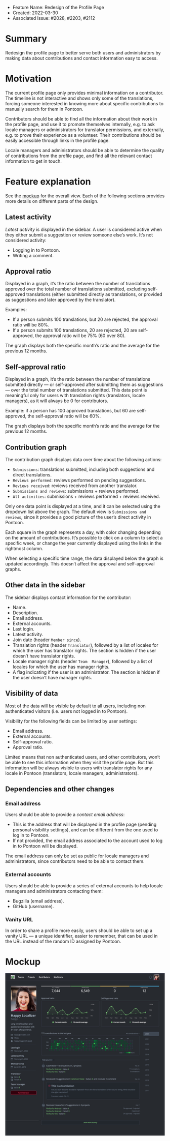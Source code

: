 - Feature Name: Redesign of the Profile Page
- Created: 2022-03-30
- Associated Issue: #2028, #2203, #2112

# Summary

Redesign the profile page to better serve both users and administrators by making data about contributions and contact information easy to access.

# Motivation

The current profile page only provides minimal information on a contributor. The timeline is not interactive and shows only some of the translations, forcing someone interested in knowing more about specific contributions to manually search for them in Pontoon.

Contributors should be able to find all the information about their work in the profile page, and use it to promote themselves internally, e.g. to ask locale managers or administrators for translator permissions, and externally, e.g. to prove their experience as a volunteer. Their contributions should be easily accessible through links in the profile page.

Locale managers and administrators should be able to determine the quality of contributions from the profile page, and find all the relevant contact information to get in touch.

# Feature explanation

See the [mockup](#mockup) for the overall view. Each of the following sections provides more details on different parts of the design.

## Latest activity

*Latest activity* is displayed in the sidebar. A user is considered active when they either submit a suggestion or review someone else’s work. It’s not considered activity:
* Logging in to Pontoon.
* Writing a comment.

## Approval ratio

Displayed in a graph, it’s the ratio between the number of translations approved over the total number of translations submitted, excluding self-approved translations (either submitted directly as translations, or provided as suggestions and later approved by the translator).

Examples:
* If a person submits 100 translations, but 20 are rejected, the approval ratio will be 80%.
* If a person submits 100 translations, 20 are rejected, 20 are self-approved, the approval ratio will be 75% (60 over 80).

The graph displays both the specific month’s ratio and the average for the previous 12 months.

## Self-approval ratio

Displayed in a graph, it’s the ratio between the number of translations submitted directly — or self-approved after submitting them as suggestions — over the total number of translations submitted. This data point is meaningful only for users with translation rights (translators, locale managers), as it will always be 0 for contributors.

Example: if a person has 100 approved translations, but 60 are self-approved, the self-approval ratio will be 60%.

The graph displays both the specific month’s ratio and the average for the previous 12 months.

## Contribution graph

The contribution graph displays data over time about the following actions:
* `Submissions`: translations submitted, including both suggestions and direct translations.
* `Reviews performed`: reviews performed on pending suggestions.
* `Reviews received`: reviews received from another translator.
* `Submissions and reviews`: submissions + reviews performed.
* `All activities`: submissions + reviews performed + reviews received.

Only one data point is displayed at a time, and it can be selected using the dropdown list above the graph. The default view is `Submissions and reviews`, since it provides a good picture of the user’s direct activity in Pontoon.

Each square in the graph represents a day, with color changing depending on the amount of contributions. It’s possible to click on a column to select a specific week, or change the year currently displayed using the links in the rightmost column.

When selecting a specific time range, the data displayed below the graph is updated accordingly. This doesn’t affect the approval and self-approval graphs.

## Other data in the sidebar

The sidebar displays contact information for the contributor:
* Name.
* Description.
* Email address.
* External accounts.
* Last login.
* Latest activity.
* Join date (header `Member since`).
* Translation rights (header `Translator`), followed by a list of locales for which the user has translator rights. The section is hidden if the user doesn’t have translator rights.
* Locale manager rights (header `Team  Manager`), followed by a list of locales for which the user has manager rights.
* A flag indicating if the user is an administrator. The section is hidden if the user doesn’t have manager rights.

## Visibility of data

Most of the data will be visible by default to all users, including non authenticated visitors (i.e. users not logged in to Pontoon).

Visibility for the following fields can be limited by user settings:
* Email address.
* External accounts.
* Self-approval ratio.
* Approval ratio.

Limited means that non authenticated users, and other contributors, won’t be able to see this information when they visit the profile page. But this information will be always visible to users with translator rights for any locale in Pontoon (translators, locale managers, administrators).

## Dependencies and other changes

### Email address

Users should be able to provide a *contact email address*:
* This is the address that will be displayed in the profile page (pending personal visibility settings), and can be different from the one used to log in to Pontoon.
* If not provided, the email address associated to the account used to log in to Pontoon will be displayed.

The email address can only be set as public for locale managers and administrators, since contributors need to be able to contact them.

### External accounts

Users should be able to provide a series of external accounts to help locale managers and administrators contacting them:
* Bugzilla (email address).
* GitHub (username).

### Vanity URL

In order to share a profile more easily, users should be able to set up a vanity URL — a unique identifier, easier to remember, that can be used in the URL instead of the random ID assigned by Pontoon.

# Mockup

![](0111/mockup.jpg)
